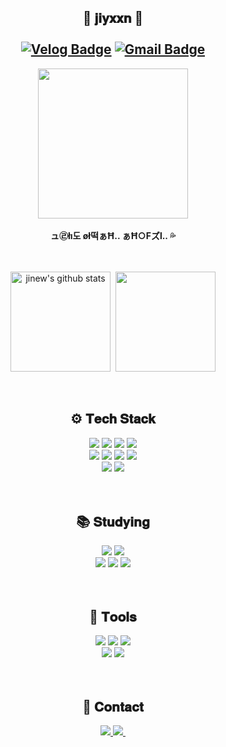 <div align=center>

## 🐸 𝐣𝐢𝐲𝐱𝐱𝐧 🐸 <br><br> [![Velog Badge](http://img.shields.io/badge/-Velog-20c997?style=flat-square&logo=Velog&logoColor=white&link=https://velog.io/@jiyunk)](https://velog.io/@jiyunk) [![Gmail Badge](https://img.shields.io/badge/Gmail-d14836?style=flat-square&logo=Gmail&logoColor=white&link=mailto:jiyunek37@gmail.com)](mailto:jiyunek37@gmail.com) 
<img src="https://github.com/user-attachments/assets/5b16d4a5-0ed4-468c-a156-6afd1354942a" height="240px"> <br> <br>
**ュ㉣łı도 øł떡ぁĦ.. ぁĦ○Fズl.. 💦**
</div>
<br>
<br>
<div align=center>
<a href="https://github.com/jiyxxn"><img align="center" style="height:160px" src="https://github-readme-stats.vercel.app/api?username=jiyxxn&count_private=true&show_icons=true&theme=merko&include_all_commits=true&title_color=4fa100&bg_color=ffffff" alt="jinew's github stats" /></a>&nbsp;
<a href="https://github.com/jiyxxn"><img align="center" style="height:160px" src="https://github-readme-stats.vercel.app/api/top-langs/?username=jiyxxn&theme=merko&layout=compact&title_color=4fa100&bg_color=ffffff" /></a>
</div>
<br>
<br>
<div align=center>

## ⚙ 𝐓𝐞𝐜𝐡 𝐒𝐭𝐚𝐜𝐤
<div>
  <img src="https://img.shields.io/badge/react-20232a.svg?style=for-the-badge&logo=react&logoColor=61DAFB" />
  <img src="https://img.shields.io/badge/JavaScript-F7DF1E?style=for-the-badge&logo=JavaScript&logoColor=white"/>
  <img src="https://img.shields.io/badge/jQuery-0769AD?style=for-the-badge&logo=jquery&logoColor=white" />
  <img src="https://img.shields.io/badge/HTML5-E34F26?style=for-the-badge&logo=HTML5&logoColor=white"/>
</div>
<div>
  <img src="https://img.shields.io/badge/tailwindcss-1daabb.svg?style=for-the-badge&logo=tailwind-css&logoColor=white" />
  <img src="https://img.shields.io/badge/css3-1572B6.svg?style=for-the-badge&logo=css3&logoColor=white" />
  <img src="https://img.shields.io/badge/Sass-CC6699?style=for-the-badge&logo=Sass&logoColor=white"/>
  <img src="https://img.shields.io/badge/styled--components-DB7093?style=for-the-badge&logo=styled-components&logoColor=ffd35b" />
</div>
<div>
  <img src="https://img.shields.io/badge/Node.js-339933?style=for-the-badge&logo=Node.js&logoColor=white"/>
  <img src="https://img.shields.io/badge/Storybook-FF4785?style=for-the-badge&logo=Storybook&logoColor=white"/>
</div>

<br>
<br>

## 📚 𝐒𝐭𝐮𝐝𝐲𝐢𝐧𝐠
<div>
  <img src="https://img.shields.io/badge/Next.js-000000?style=for-the-badge&logo=Next.js&logoColor=white"/>
  <img src="https://img.shields.io/badge/Typescript-3178C6?style=for-the-badge&amp;logo=Typescript&amp;logoColor=white">
  
</div>
<div>
  <img src="https://img.shields.io/badge/zustand-orange?style=for-the-badge&logo=zustand&logoColor=white"> 
  <img src="https://img.shields.io/badge/Tanstack%20Query-FF4154?style=for-the-badge&logo=react%20query&logoColor=white" />
  <img src="https://img.shields.io/badge/Redux-764ABC?style=for-the-badge&logo=Redux&logoColor=white"/>
</div>

<br>
<br>

## 🔨 𝐓𝐨𝐨𝐥𝐬

<div>
  <img src="https://img.shields.io/badge/Git-F05032?style=for-the-badge&logo=git&logoColor=white" />
  <img src="https://img.shields.io/badge/GitHub-181717?style=for-the-badge&logo=github&logoColor=white" />
  <img src="https://img.shields.io/badge/VSCode-2C2C32.svg?style=for-the-badge&logo=visual-studio-code&logoColor=22ABF3" />
</div>
<div>
  <img src="https://img.shields.io/badge/Figma-181717?style=for-the-badge&logo=figma&logoColor=white" />
  <img src="https://img.shields.io/badge/Notion-181717?style=for-the-badge&logo=notion&logoColor=white" />
</div>

<br>
<br>

## 💌 𝐂𝐨𝐧𝐭𝐚𝐜𝐭
<div>
    <a href="https://velog.io/@jiyunk/">
      <img src="https://img.shields.io/badge/Velog-1EBC8F?style=for-the-badge&logo=velog&logoColor=white" />
    </a>
    <a href="mailto:jiyxxn.fe@gmail.com">
    <img
      src="https://img.shields.io/badge/gmail-D14836?style=for-the-badge&logo=gmail&logoColor=white"/>&nbsp
  </a>
</div>

</div>

<br>
<br>
